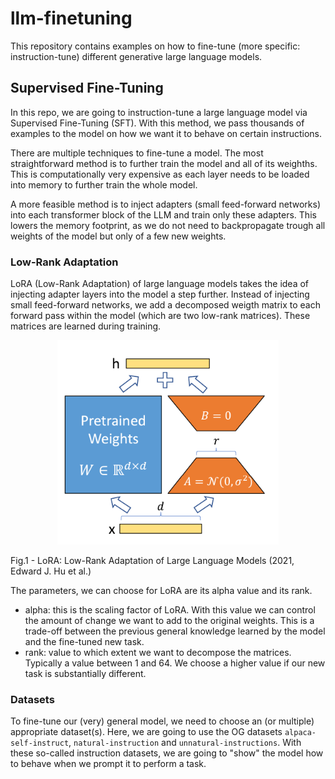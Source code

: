 # llm-finetuning
This repository contains examples on how to fine-tune (more specific: instruction-tune) different generative large language models.

## Supervised Fine-Tuning
In this repo, we are going to instruction-tune a large language model via Supervised Fine-Tuning (SFT). With this method, we pass thousands of examples to the model on how we want it to behave on certain instructions.

There are multiple techniques to fine-tune a model. The most straightforward method is to further train the model and all of its weighths. This is computationally very expensive as each layer needs to be loaded into memory to further train the whole model.

A more feasible method is to inject adapters (small feed-forward networks) into each transformer block of the LLM and train only these adapters. This lowers the memory footprint, as we do not need to backpropagate trough all weights of the model but only of a few new weights.

### Low-Rank Adaptation
LoRA (Low-Rank Adaptation) of large language models takes the idea of injecting adapter layers into the model a step further. Instead of injecting small feed-forward networks, we add a decomposed weigth matrix to each forward pass within the model (which are two low-rank matrices). These matrices are learned during training.

<p align="center">
  <img src="img/image.png" alt=""/>
  <figcaption>Fig.1 - LoRA: Low-Rank Adaptation of Large Language Models (2021, Edward J. Hu et al.)</figcaption>
</p>

The parameters, we can choose for LoRA are its alpha value and its rank.
- alpha: this is the scaling factor of LoRA. With this value we can control the amount of change we want to add to the original weights. This is a trade-off between the previous general knowledge learned by the model and the fine-tuned new task.
- rank: value to which extent we want to decompose the matrices. Typically a value between 1 and 64. We choose a higher value if our new task is substantially different.

### Datasets
To fine-tune our (very) general model, we need to choose an (or multiple) appropriate dataset(s). Here, we are going to use the OG datasets `alpaca-self-instruct`, `natural-instruction` and `unnatural-instructions`. With these so-called instruction datasets, we are going to "show" the model how to behave when we prompt it to perform a task.
